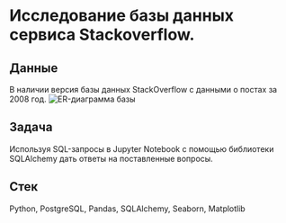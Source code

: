 # Исследование базы данных сервиса Stackoverflow.

## Данные
В наличии версия базы данных StackOverflow с данными о постах за 2008 год.
![ER-диаграмма базы](https://github.com/Kedrynez/Yandex_Practicum/blob/main/SQL/stackoverflow.png)

## Задача
Используя SQL-запросы в Jupyter Notebook с помощью библиотеки SQLAlchemy дать ответы на поставленные вопросы.

## Стек
Python, PostgreSQL, Pandas,  SQLAlchemy, Seaborn, Matplotlib  


